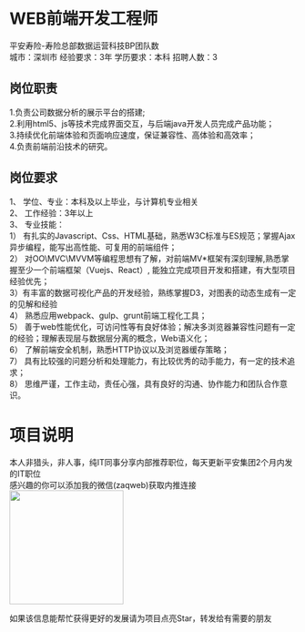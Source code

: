 # WEB前端开发工程师
平安寿险-寿险总部数据运营科技BP团队数  
城市：深圳市 经验要求：3年 学历要求：本科  招聘人数：3

## 岗位职责
1.负责公司数据分析的展示平台的搭建;   
2.利用html5、js等技术完成界面交互，与后端java开发人员完成产品功能；   
3.持续优化前端体验和页面响应速度，保证兼容性、高体验和高效率；   
4.负责前端前沿技术的研究。

## 岗位要求
1、 学位、专业：本科及以上毕业，与计算机专业相关   
2、 工作经验：3年以上   
3、 专业技能：   
1） 有扎实的Javascript、Css、HTML基础，熟悉W3C标准与ES规范；掌握Ajax异步编程，能写出高性能、可复用的前端组件；   
2） 对OO\MVC\MVVM等编程思想有了解，对前端MV*框架有深刻理解,熟悉掌握至少一个前端框架（Vuejs、React）, 能独立完成项目开发和搭建，有大型项目经验优先；   
3）有丰富的数据可视化产品的开发经验，熟练掌握D3，对图表的动态生成有一定的见解和经验   
4） 熟悉应用webpack、gulp、grunt前端工程化工具；   
5） 善于web性能优化，可访问性等有良好体验；解决多浏览器兼容性问题有一定的经验；理解表现层与数据层分离的概念，Web语义化；   
6） 了解前端安全机制，熟悉HTTP协议以及浏览器缓存策略；   
7） 具有比较强的问题分析和处理能力，有比较优秀的动手能力，有一定的技术追求；   
8） 思维严谨，工作主动，责任心强，具有良好的沟通、协作能力和团队合作意识。

# 项目说明

本人非猎头，非人事，纯IT同事分享内部推荐职位，每天更新平安集团2个月内发的IT职位  
感兴趣的你可以添加我的微信(zaqweb)获取内推连接  
<img src="https://github.com/zaqweb/PA-IT-JOBS/blob/master/WechatICode.jpeg"  height="200" width="200">

如果该信息能帮忙获得更好的发展请为项目点亮Star，转发给有需要的朋友




